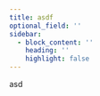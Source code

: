 ```yaml
---
title: asdf
optional_field: ''
sidebar:
  - block_content: ''
    heading: ''
    highlight: false
---
```

asd
